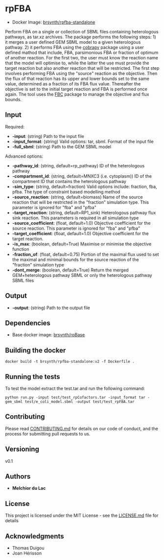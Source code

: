 # rpFBA

* Docker Image: [brsynth/rpfba-standalone](https://hub.docker.com/r/brsynth/rpfba-standalone)

Perform FBA on a single or collection of SBML files containing heterologous pathways, as tar.xz archives. The package performs the following steps: 1) it merges a user defined GEM SBML model to a given heterologous pathway. 2) it performs FBA using the [cobrapy](https://opencobra.github.io/cobrapy/) package using a user defined mathod that include, FBA, parsimonious FBA or fraction of optimum of another reaction. For the first two, the user must know the reaction name that the model will optimise to, while the latter the use must provide the target reaction but also another reaction that will be restricted. The first step involves performing FBA using the "source" reaction as the objective. Then the flux of that reaction has its upper and lower bounds set to the same value, determined as a fraction of its FBA flux value. Thereafter the objective is set to the initial target reaction and FBA is performed once again. The tool uses the [FBC](https://co.mbine.org/specifications/sbml.level-3.version-1.fbc.version-2.release-1) package to manage the objective and flux bounds.

## Input

Required:
* **-input**: (string) Path to the input file
* **-input_format**: (string) Valid options: tar, sbml. Format of the input file
* **-full_sbml**: (string) Path to the GEM SBML model

Advanced options:
* **-pathway_id**: (string, default=rp_pathway) ID of the heterologous pathway
* **-compartment_id**: (string, default=MNXC3 (i.e. cytoplasm)) ID of the compartment ID that contains the heterologous pathway
* **-sim_type**: (string, default=fraction) Valid options include: fraction, fba, pfba. The type of constraint based modelling method 
* **-source_reaction**: (string, default=biomass) Name of the source reaction that will be restricted in the "fraction" simulation type. This parameter is ignored for "fba" and "pfba"
* **-target_reaction**: (string, default=RP1_sink) Heterologous pathway flux sink reaction. This parameters is required in all simulation type
* **-source_coefficient**: (float, default=1.0) Objective coefficient for the source reaction. This parameter is ignored for "fba" and "pfba"
* **-target_coefficient**: (float, default=1.0) Objective coefficient for the target reaction. 
* **-is_max**: (boolean, default=True) Maximise or minimise the objective function
* **-fraction_of**: (float, default=0.75) Portion of the maximal flux used to set the maximal and minimal bounds for the source reaction of the "fraction" simulation type
* **-dont_merge**: (boolean, default=True) Return the merged GEM+heterologous pathway SBML or only the heterologous pathway SBML files

## Output

* **-output**: (string) Path to the output file

## Dependencies

* Base docker image: [brsynth/rpBase](https://hub.docker.com/r/brsynth/rpbase)

## Building the docker

```
docker build -t brsynth/rpfba-standalone:v2 -f Dockerfile .
```

## Running the tests

To test the model extract the test.tar and run the following command:

```
python run.py -input test/test_rpCofactors.tar -input_format tar -gem_sbml test/e_coli_model.sbml -output test/test_rpFBA.tar
```

## Contributing

Please read [CONTRIBUTING.md](https://gist.github.com/PurpleBooth/b24679402957c63ec426) for details on our code of conduct, and the process for submitting pull requests to us.

## Versioning

v0.1

## Authors

* **Melchior du Lac** 

## License

This project is licensed under the MIT License - see the [LICENSE.md](LICENSE.md) file for details

## Acknowledgments

* Thomas Duigou
* Joan Hérisson
